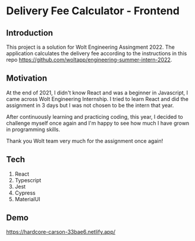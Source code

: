 # Delivery Fee Calculator - Frontend

## Introduction
This project is a solution for Wolt Engineering Assingment 2022. The application calculates the delivery fee according to the instructions in this repo https://github.com/woltapp/engineering-summer-intern-2022. 

## Motivation
At the end of 2021, I didn't know React and was a beginner in Javascript, I came across Wolt Engineering Internship. I tried to learn React and did the assignment in 3 days but I was not chosen to be the intern that year. 

After continuously learning and practicing coding, this year, I decided to challenge myself once again and I'm happy to see how much I have grown in programming skills. 

Thank you Wolt team very much for the assignment once again!

## Tech
1. React
2. Typescript
3. Jest
4. Cypress
5. MaterialUI

## Demo
https://hardcore-carson-33bae6.netlify.app/